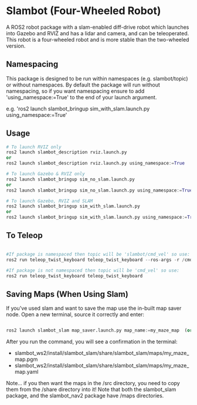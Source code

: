 # Slambot (Four-Wheeled Robot)

A ROS2 robot package with a slam-enabled diff-drive robot which launches into Gazebo and RVIZ and has a lidar and camera, and can be teleoperated. This robot is a four-wheeled robot and is more stable than the two-wheeled version. 

## Namespacing

This package is designed to be run within namespaces (e.g. slambot/topic) or without namespaces. By default the package will run without namespacing, so if you want namespacing ensure to add 'using_namespace:=True' to the end of your launch argument.

e.g. 'ros2 launch slambot_bringup sim_with_slam.launch.py using_namespace:=True'


## Usage

```python
# To launch RVIZ only
ros2 launch slambot_description rviz.launch.py
or
ros2 launch slambot_description rviz.launch.py using_namespace:=True

# To launch Gazebo & RVIZ only
ros2 launch slambot_bringup sim_no_slam.launch.py
or
ros2 launch slambot_bringup sim_no_slam.launch.py using_namespace:=True

# To launch Gazebo, RVIZ and SLAM
ros2 launch slambot_bringup sim_with_slam.launch.py
or
ros2 launch slambot_bringup sim_with_slam.launch.py using_namespace:=True

```
## To Teleop

```python

#If package is namespaced then topic will be 'slambot/cmd_vel' so use:
ros2 run teleop_twist_keyboard teleop_twist_keyboard --ros-args -r /cmd_vel:=/slambot/cmd_vel

#If package is not namespaced then topic will be 'cmd_vel' so use:
ros2 run teleop_twist_keyboard teleop_twist_keyboard
```

## Saving Maps (When Using Slam)

If you've used slam and want to save the map use the in-built map saver node. Open a new terminal, source it correctly and enter:

```python

ros2 launch slambot_slam map_saver.launch.py map_name:=my_maze_map  (or whatever you want to call it!)

```

After you run the command, you will see a confirmation in the terminal:
* slambot_ws2/install/slambot_slam/share/slambot_slam/maps/my_maze_map.pgm
* slambot_ws2/install/slambot_slam/share/slambot_slam/maps/my_maze_map.yaml

Note... if you then want the maps in the /src directory, you need to copy them from the /share directory into it! Note that both the slambot_slam package, and the slambot_nav2 package have /maps directories. 
